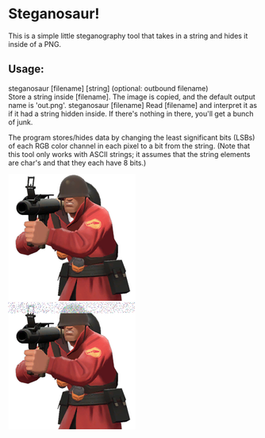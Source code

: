 # Steganosaur!

This is a simple little steganography tool that takes in a string and hides it inside of a PNG.  
## Usage:    
steganosaur [filename] [string] (optional: outbound filename)  
Store a string inside [filename].  The image is copied, and the default output name is 'out.png'.
steganosaur [filename] 
Read [filename] and interpret it as if it had a string hidden inside. If there's nothing in there, you'll get a bunch of junk.  

The program stores/hides data by changing the least significant bits (LSBs) of each RGB color channel in each pixel to a bit from the string.
(Note that this tool only works with ASCII strings; it assumes that the string elements are char's and that they each have 8 bits.)  

![Soldier](data/class_soldierred.png) ![Soldier](data/soldier_exaggerated_lorem.png) 
